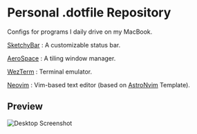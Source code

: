 # Personal .dotfile Repository
Configs for programs I daily drive on my MacBook.

[SketchyBar](https://github.com/FelixKratz/SketchyBar) : A customizable status bar.

[AeroSpace](https://github.com/nikitabobko/AeroSpace) : A tiling window manager.   

[WezTerm](https://wezterm.org/index.html) : Terminal emulator.

[Neovim](https://neovim.io/) : Vim-based text editor (based on [AstroNvim](https://astronvim.com/) Template).

## Preview
![Desktop Screenshot](https://github.com/user-attachments/assets/718c1fbe-cd0f-4fb6-8069-668c688a9baa)
